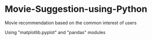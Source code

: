 # Movie-Suggestion-using-Python

Movie recommendation based on the common interest of users

Using "matplotlib.pyplot" and "pandas" modules
